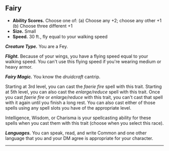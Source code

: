 ﻿## Fairy

- **Ability Scores.** Choose one of: (a) Choose any +2; choose any other +1 (b) Choose three different +1
- **Size.** Small
- **Speed.** 30 ft., fly equal to your walking speed

***Creature Type.*** You are a Fey.

***Flight.*** Because of your wings, you have a flying speed equal to your walking speed. You can't use this flying speed if you're wearing medium or heavy armor.

***Fairy Magic.*** You know the *druidcraft* cantrip.

Starting at 3rd level, you can cast the *faerie fire* spell with this trait. Starting at 5th level, you can also cast the *enlarge/reduce* spell with this trait. Once you cast *faerie fire* or *enlarge/reduce* with this trait, you can't cast that spell with it again until you finish a long rest. You can also cast either of those spells using any spell slots you have of the appropriate level.

Intelligence, Wisdom, or Charisma is your spellcasting ability for these spells when you cast them with this trait (choose when you select this race).

***Languages.*** You can speak, read, and write Common and one other language that you and your DM agree is appropriate for your character.

---
